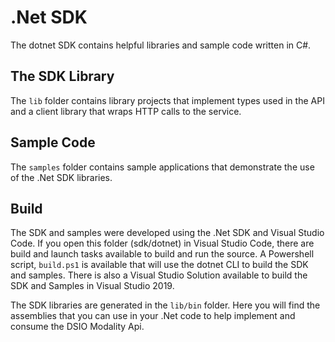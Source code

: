 # .Net SDK

The dotnet SDK contains helpful libraries and sample code written in C#.

## The SDK Library
The `lib` folder contains library projects that implement types used in the API and a client library that wraps HTTP calls to the service.

## Sample Code
The `samples` folder contains sample applications that demonstrate the use of the .Net SDK libraries.

## Build
The SDK and samples were developed using the .Net SDK and Visual Studio Code. If you open this folder (sdk/dotnet) in Visual Studio Code, there are build and launch tasks available to build and run the source. A Powershell script, `build.ps1` is available that will use the dotnet CLI to build the SDK and samples. There is also a Visual Studio Solution available to build the SDK and Samples in Visual Studio 2019.

The SDK libraries are generated in the `lib/bin` folder. Here you will find the assemblies that you can use in your .Net code to help implement and consume the DSIO Modality Api.
